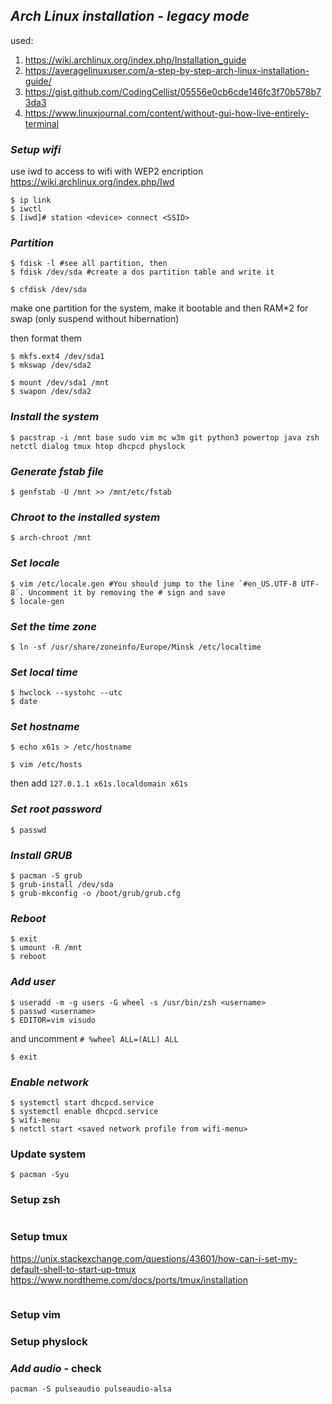 ## *Arch Linux installation - legacy mode*

used:
1. https://wiki.archlinux.org/index.php/Installation_guide
2. https://averagelinuxuser.com/a-step-by-step-arch-linux-installation-guide/
3. https://gist.github.com/CodingCellist/05556e0cb6cde146fc3f70b578b73da3
4. https://www.linuxjournal.com/content/without-gui-how-live-entirely-terminal

### *Setup wifi*

use iwd to access to wifi with WEP2 encription
https://wiki.archlinux.org/index.php/Iwd

```shell
$ ip link
$ iwctl
$ [iwd]# station <device> connect <SSID>
```

### *Partition*

```shell
$ fdisk -l #see all partition, then
$ fdisk /dev/sda #create a dos partition table and write it

$ cfdisk /dev/sda
```

make one partition for the system, make it bootable and then RAM*2 for swap (only suspend without hibernation)

then format them

```shell
$ mkfs.ext4 /dev/sda1
$ mkswap /dev/sda2

$ mount /dev/sda1 /mnt
$ swapon /dev/sda2
```

### *Install the system*

```shell
$ pacstrap -i /mnt base sudo vim mc w3m git python3 powertop java zsh netctl dialog tmux htop dhcpcd physlock
```

### *Generate fstab file*

```shell
$ genfstab -U /mnt >> /mnt/etc/fstab
```

### *Chroot to the installed system*

```shell
$ arch-chroot /mnt
```

### *Set locale*

```shell
$ vim /etc/locale.gen #You should jump to the line `#en_US.UTF-8 UTF-8`. Uncomment it by removing the # sign and save
$ locale-gen
```

### *Set the time zone*

```shell
$ ln -sf /usr/share/zoneinfo/Europe/Minsk /etc/localtime
```

### *Set local time*

```shell
$ hwclock --systohc --utc
$ date
```

### *Set hostname*

```shell
$ echo x61s > /etc/hostname

$ vim /etc/hosts
```
then add
`127.0.1.1 x61s.localdomain x61s`

### *Set root password*

```shell
$ passwd
```

### *Install GRUB*

```shell
$ pacman -S grub
$ grub-install /dev/sda
$ grub-mkconfig -o /boot/grub/grub.cfg
```

### *Reboot*

```shell
$ exit
$ umount -R /mnt
$ reboot
```

### *Add user*

```shell
$ useradd -m -g users -G wheel -s /usr/bin/zsh <username>
$ passwd <username>
$ EDITOR=vim visudo
```
and uncomment `# %wheel ALL=(ALL) ALL`

```shell
$ exit
```

### *Enable network*

```shell
$ systemctl start dhcpcd.service
$ systemctl enable dhcpcd.service
$ wifi-menu
$ netctl start <saved network profile from wifi-menu>
```

### Update system

```shell
$ pacman -Syu
```

### Setup zsh

```shell
```

### Setup tmux

https://unix.stackexchange.com/questions/43601/how-can-i-set-my-default-shell-to-start-up-tmux
https://www.nordtheme.com/docs/ports/tmux/installation
```shell

```

### Setup vim

### Setup physlock

### *Add audio* - check
```shell
pacman -S pulseaudio pulseaudio-alsa
```
